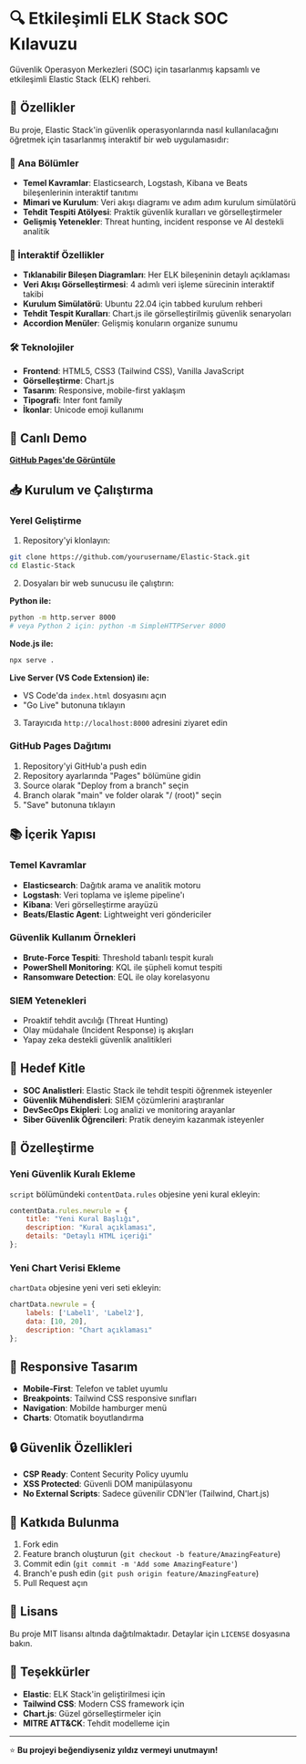 # 🔍 Etkileşimli ELK Stack SOC Kılavuzu

Güvenlik Operasyon Merkezleri (SOC) için tasarlanmış kapsamlı ve etkileşimli Elastic Stack (ELK) rehberi.

## 🌟 Özellikler

Bu proje, Elastic Stack'in güvenlik operasyonlarında nasıl kullanılacağını öğretmek için tasarlanmış interaktif bir web uygulamasıdır:

### 🎯 Ana Bölümler
- **Temel Kavramlar**: Elasticsearch, Logstash, Kibana ve Beats bileşenlerinin interaktif tanıtımı
- **Mimari ve Kurulum**: Veri akışı diagramı ve adım adım kurulum simülatörü
- **Tehdit Tespiti Atölyesi**: Praktik güvenlik kuralları ve görselleştirmeler
- **Gelişmiş Yetenekler**: Threat hunting, incident response ve AI destekli analitik

### 🎨 İnteraktif Özellikler
- **Tıklanabilir Bileşen Diagramları**: Her ELK bileşeninin detaylı açıklaması
- **Veri Akışı Görselleştirmesi**: 4 adımlı veri işleme sürecinin interaktif takibi
- **Kurulum Simülatörü**: Ubuntu 22.04 için tabbed kurulum rehberi
- **Tehdit Tespit Kuralları**: Chart.js ile görselleştirilmiş güvenlik senaryoları
- **Accordion Menüler**: Gelişmiş konuların organize sunumu

### 🛠️ Teknolojiler
- **Frontend**: HTML5, CSS3 (Tailwind CSS), Vanilla JavaScript
- **Görselleştirme**: Chart.js
- **Tasarım**: Responsive, mobile-first yaklaşım
- **Tipografi**: Inter font family
- **İkonlar**: Unicode emoji kullanımı

## 🚀 Canlı Demo

[**GitHub Pages'de Görüntüle**](https://yourusername.github.io/Elastic-Stack/)

## 📥 Kurulum ve Çalıştırma

### Yerel Geliştirme

1. Repository'yi klonlayın:
```bash
git clone https://github.com/yourusername/Elastic-Stack.git
cd Elastic-Stack
```

2. Dosyaları bir web sunucusu ile çalıştırın:

**Python ile:**
```bash
python -m http.server 8000
# veya Python 2 için: python -m SimpleHTTPServer 8000
```

**Node.js ile:**
```bash
npx serve .
```

**Live Server (VS Code Extension) ile:**
- VS Code'da `index.html` dosyasını açın
- "Go Live" butonuna tıklayın

3. Tarayıcıda `http://localhost:8000` adresini ziyaret edin

### GitHub Pages Dağıtımı

1. Repository'yi GitHub'a push edin
2. Repository ayarlarında "Pages" bölümüne gidin
3. Source olarak "Deploy from a branch" seçin
4. Branch olarak "main" ve folder olarak "/ (root)" seçin
5. "Save" butonuna tıklayın

## 📚 İçerik Yapısı

### Temel Kavramlar
- **Elasticsearch**: Dağıtık arama ve analitik motoru
- **Logstash**: Veri toplama ve işleme pipeline'ı
- **Kibana**: Veri görselleştirme arayüzü
- **Beats/Elastic Agent**: Lightweight veri göndericiler

### Güvenlik Kullanım Örnekleri
- **Brute-Force Tespiti**: Threshold tabanlı tespit kuralı
- **PowerShell Monitoring**: KQL ile şüpheli komut tespiti
- **Ransomware Detection**: EQL ile olay korelasyonu

### SIEM Yetenekleri
- Proaktif tehdit avcılığı (Threat Hunting)
- Olay müdahale (Incident Response) iş akışları
- Yapay zeka destekli güvenlik analitikleri

## 🎯 Hedef Kitle

- **SOC Analistleri**: Elastic Stack ile tehdit tespiti öğrenmek isteyenler
- **Güvenlik Mühendisleri**: SIEM çözümlerini araştıranlar  
- **DevSecOps Ekipleri**: Log analizi ve monitoring arayanlar
- **Siber Güvenlik Öğrencileri**: Pratik deneyim kazanmak isteyenler

## 🔧 Özelleştirme

### Yeni Güvenlik Kuralı Ekleme

`script` bölümündeki `contentData.rules` objesine yeni kural ekleyin:

```javascript
contentData.rules.newrule = {
    title: "Yeni Kural Başlığı",
    description: "Kural açıklaması",
    details: "Detaylı HTML içeriği"
};
```

### Yeni Chart Verisi Ekleme

`chartData` objesine yeni veri seti ekleyin:

```javascript
chartData.newrule = {
    labels: ['Label1', 'Label2'],
    data: [10, 20],
    description: "Chart açıklaması"
};
```

## 📱 Responsive Tasarım

- **Mobile-First**: Telefon ve tablet uyumlu
- **Breakpoints**: Tailwind CSS responsive sınıfları
- **Navigation**: Mobilde hamburger menü
- **Charts**: Otomatik boyutlandırma

## 🔒 Güvenlik Özellikleri

- **CSP Ready**: Content Security Policy uyumlu
- **XSS Protected**: Güvenli DOM manipülasyonu
- **No External Scripts**: Sadece güvenilir CDN'ler (Tailwind, Chart.js)

## 🤝 Katkıda Bulunma

1. Fork edin
2. Feature branch oluşturun (`git checkout -b feature/AmazingFeature`)
3. Commit edin (`git commit -m 'Add some AmazingFeature'`)
4. Branch'e push edin (`git push origin feature/AmazingFeature`)
5. Pull Request açın

## 📄 Lisans

Bu proje MIT lisansı altında dağıtılmaktadır. Detaylar için `LICENSE` dosyasına bakın.

## 🙏 Teşekkürler

- **Elastic**: ELK Stack'in geliştirilmesi için
- **Tailwind CSS**: Modern CSS framework için
- **Chart.js**: Güzel görselleştirmeler için
- **MITRE ATT&CK**: Tehdit modelleme için


---

⭐ **Bu projeyi beğendiyseniz yıldız vermeyi unutmayın!**


